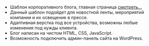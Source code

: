 
- Шаблон корпоративного блога, главная страница [смотреть...](https://olga-evdokimova.github.io/blog-corporate/)
- Данный шаблон подойдет для новостной ленты, мероприятий компании и их освещение в прессе. 
- Адаптивная верстка под все устройства, возможны любые изменения под нужды клиента. 
- Блог написан на чистом HTML, CSS, JavaScript.
- Возможность подключить админ-панель сайта на WordPress.
